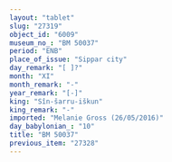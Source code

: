 ```yaml
---
layout: "tablet"
slug: "27319"
object_id: "6009"
museum_no_: "BM 50037"
period: "ENB"
place_of_issue: "Sippar city"
day_remark: "[ ]?"
month: "XI"
month_remark: "-"
year_remark: "[-]"
king: "Sîn-šarru-iškun"
king_remark: "-"
imported: "Melanie Gross (26/05/2016)"
day_babylonian_: "10"
title: "BM 50037"
previous_item: "27328"
---
```

